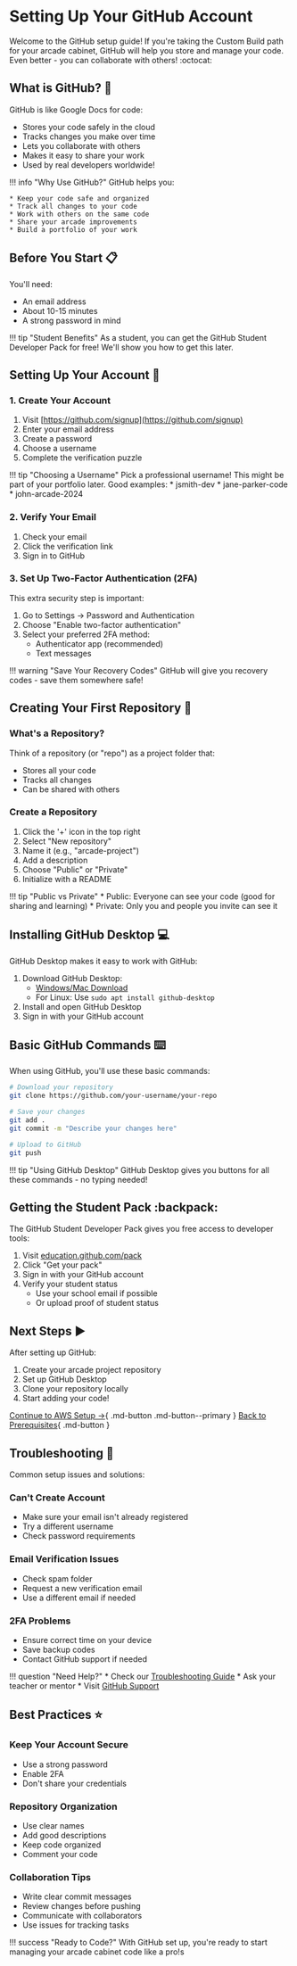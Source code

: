 # Setting Up Your GitHub Account

Welcome to the GitHub setup guide! If you're taking the Custom Build path for your arcade cabinet, GitHub will help you store and manage your code. Even better - you can collaborate with others! :octocat:

## What is GitHub? :thinking:

GitHub is like Google Docs for code:

* Stores your code safely in the cloud
* Tracks changes you make over time
* Lets you collaborate with others
* Makes it easy to share your work
* Used by real developers worldwide!

!!! info "Why Use GitHub?"
    GitHub helps you:
    
    * Keep your code safe and organized
    * Track all changes to your code
    * Work with others on the same code
    * Share your arcade improvements
    * Build a portfolio of your work

## Before You Start :clipboard:

You'll need:

* An email address
* About 10-15 minutes
* A strong password in mind

!!! tip "Student Benefits"
    As a student, you can get the GitHub Student Developer Pack for free! We'll show you how to get this later.

## Setting Up Your Account :wrench:

### 1. Create Your Account

1. Visit [https://github.com/signup](https://github.com/signup)
2. Enter your email address
3. Create a password
4. Choose a username
5. Complete the verification puzzle

!!! tip "Choosing a Username"
    Pick a professional username! This might be part of your portfolio later.
    Good examples:
    * jsmith-dev
    * jane-parker-code
    * john-arcade-2024

### 2. Verify Your Email

1. Check your email
2. Click the verification link
3. Sign in to GitHub

### 3. Set Up Two-Factor Authentication (2FA)

This extra security step is important:

1. Go to Settings → Password and Authentication
2. Choose "Enable two-factor authentication"
3. Select your preferred 2FA method:
   * Authenticator app (recommended)
   * Text messages

!!! warning "Save Your Recovery Codes"
    GitHub will give you recovery codes - save them somewhere safe!

## Creating Your First Repository :file_folder:

### What's a Repository?

Think of a repository (or "repo") as a project folder that:
* Stores all your code
* Tracks all changes
* Can be shared with others

### Create a Repository

1. Click the '+' icon in the top right
2. Select "New repository"
3. Name it (e.g., "arcade-project")
4. Add a description
5. Choose "Public" or "Private"
6. Initialize with a README

!!! tip "Public vs Private"
    * Public: Everyone can see your code (good for sharing and learning)
    * Private: Only you and people you invite can see it

## Installing GitHub Desktop :computer:

GitHub Desktop makes it easy to work with GitHub:

1. Download GitHub Desktop:
   * [Windows/Mac Download](https://desktop.github.com)
   * For Linux: Use `sudo apt install github-desktop`
2. Install and open GitHub Desktop
3. Sign in with your GitHub account

## Basic GitHub Commands :keyboard:

When using GitHub, you'll use these basic commands:

```bash
# Download your repository
git clone https://github.com/your-username/your-repo

# Save your changes
git add .
git commit -m "Describe your changes here"

# Upload to GitHub
git push
```

!!! tip "Using GitHub Desktop"
    GitHub Desktop gives you buttons for all these commands - no typing needed!

## Getting the Student Pack :backpack:

The GitHub Student Developer Pack gives you free access to developer tools:

1. Visit [education.github.com/pack](https://education.github.com/pack)
2. Click "Get your pack"
3. Sign in with your GitHub account
4. Verify your student status
   * Use your school email if possible
   * Or upload proof of student status

## Next Steps :arrow_forward:

After setting up GitHub:

1. Create your arcade project repository
2. Set up GitHub Desktop
3. Clone your repository locally
4. Start adding your code!

[Continue to AWS Setup →](aws-setup.md){ .md-button .md-button--primary }
[Back to Prerequisites](../getting-started/prerequisites.md){ .md-button }

## Troubleshooting :wrench:

Common setup issues and solutions:

### Can't Create Account
* Make sure your email isn't already registered
* Try a different username
* Check password requirements

### Email Verification Issues
* Check spam folder
* Request a new verification email
* Use a different email if needed

### 2FA Problems
* Ensure correct time on your device
* Save backup codes
* Contact GitHub support if needed

!!! question "Need Help?"
    * Check our [Troubleshooting Guide](../troubleshooting/common-issues.md)
    * Ask your teacher or mentor
    * Visit [GitHub Support](https://support.github.com)

## Best Practices :star:

### Keep Your Account Secure
* Use a strong password
* Enable 2FA
* Don't share your credentials

### Repository Organization
* Use clear names
* Add good descriptions
* Keep code organized
* Comment your code

### Collaboration Tips
* Write clear commit messages
* Review changes before pushing
* Communicate with collaborators
* Use issues for tracking tasks

!!! success "Ready to Code?"
    With GitHub set up, you're ready to start managing your arcade cabinet code like a pro!s